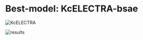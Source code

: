 # Best-model: KcELECTRA-bsae

![KcELECTRA](https://github.com/SungaHwang/Text-Image_DLProject/assets/74399508/a5dd5333-aed3-471d-8df2-ab6cb9d7e068)

![results](https://github.com/SungaHwang/Text-Image_DLProject/assets/74399508/e8d95e0a-bb03-4814-b3d6-e1da789d0e44)
